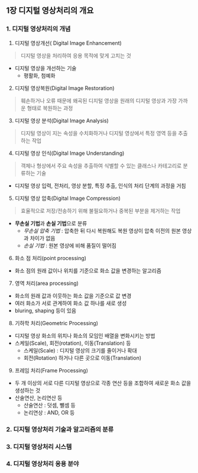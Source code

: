 ## 1장 디지털 영상처리의 개요

 ### 1. 디지털 영상처리의 개념

1) 디지털 영상개선( Digital Image Enhancement)

> 디지털 영상을 처리하여 응용 목적에 맞게 고치는 것

- 디지털 영상을 개선하는 기술
  - 평활화, 첨예화

2) 디지털 영상복원(Digital Image Restoration)

> 훼손하거나 오류 때문에 왜곡된 디지털 영상을 원래의 디지털 영상과 가장 가까운 형태로 복원하는 과정

3) 디지털 영상 분석(Digital Image Analysis)

> 디지털 영상이 지는 속성을 수치화하거나 디지털 영상에서 특정 영역 등을 추출하는 작업

4) 디지털 영상 인식(Digital Image Understanding)

> 객체나 형상에서 주요 속성을 추출하여 식별할 수 있는 클래스나 카테고리로 분류하는 기술

- 디지털 영상 입력, 전처리, 영상 분할, 특징 추출, 인식의 처리 단계의 과정을 거침

5) 디지털 영상 압축(Digital Image Compression)

> 효율적으로 저장/전송하기 위해 불필요하거나 중복된 부분을 제거하는 작업

- **무손실 기법**과 **손실 기법**으로 분류
  - *무손실 압축 기법* : 압축한 뒤 다시 복원해도 복원 영상이 압축 이전의 원본 영상과 차이가 없음
  - *손실 기법* : 원본 영상에 비해 품질이 떨어짐

6) 화소 점 처리(point processing)

-  화소 점의 원래 값이나 위치를 기준으로 화소 값을 변경하는 알고리즘

7) 영역 처리(area processing)

- 화소의 원래 값과 이웃하는 화소 값을 기준으로 값 변경
- 여러 화소가 서로 관계하여 화소 값 하나를 새로 생성
- bluring, shaping 등이 있음

8) 기하학 처리(Geometric Processing)

- 디지털 영상 화소의 위치나 화소의 모임인 배열을 변화시키는 방법
- 스케일(Scale), 회전(rotation), 이동(Translation) 등
  - 스케일(Scale) : 디지털 영상의 크기를 줄이거나 확대
  - 회전(Rotation) 하거나 다른 곳으로 이동(Translation)

9) 프레임 처리(Frame Processing)

- 두 개 이상의 서로 다른 디지털 영상으로 각종 연산 등을 조합하여 새로운 화소 값을 생성하는 것
- 산술연산, 논리연산 등
  - 산술연산 : 덧셈, 뺄셈 등
  - 논리연상 : AND, OR 등





### 2. 디지털 영상처리 기술과 알고리즘의 분류





### 3. 디지털 영상처리 시스템





### 4. 디지털 영상처리 응용 분야



